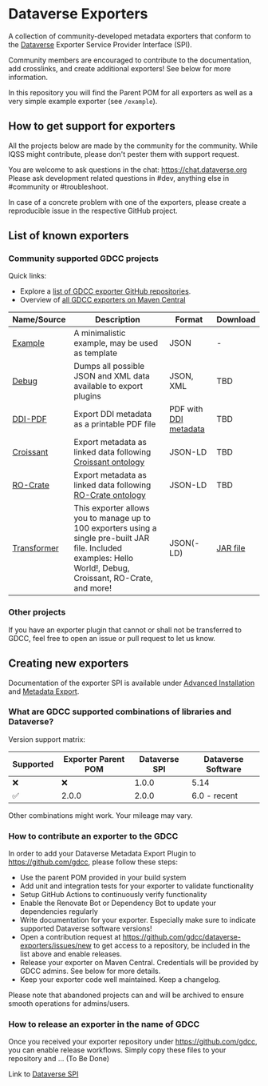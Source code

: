 # Dataverse Exporters

A collection of community-developed metadata exporters that conform to the [Dataverse](https://dataverse.org) Exporter Service Provider Interface (SPI).

Community members are encouraged to contribute to the documentation, add crosslinks, and create additional exporters!
See below for more information.

In this repository you will find the Parent POM for all exporters as well as a very simple example exporter (see `/example`).

## How to get support for exporters

All the projects below are made by the community for the community.
While IQSS might contribute, please don't pester them with support request.

You are welcome to ask questions in the chat: https://chat.dataverse.org
Please ask development related questions in #dev, anything else in #community or #troubleshoot.

In case of a concrete problem with one of the exporters, please create a reproducible issue in the respective GitHub project.

## List of known exporters

### Community supported GDCC projects

Quick links:
- Explore a [list of GDCC exporter GitHub repositories](https://github.com/orgs/gdcc/repositories?q=props.topic%3A%22Metadata+Export%22).
- Overview of [all GDCC exporters on Maven Central](https://central.sonatype.com/namespace/io.gdcc.export)

| Name/Source                                             | Description                                                                                                                                  | Format                                            | Download |
|---------------------------------------------------------|----------------------------------------------------------------------------------------------------------------------------------------------|---------------------------------------------------|----------|
| [Example](./example)                                    | A minimalistic example, may be used as template                                                                                              | JSON                                              | -        |
| [Debug](https://github.com/gdcc/exporter-debug)         | Dumps all possible JSON and XML data available to export plugins                                                                             | JSON, XML                                         | TBD      |
| [DDI-PDF](https://github.com/gdcc/exporter-ddipdf)      | Export DDI metadata as a printable PDF file                                                                                                  | PDF with [DDI metadata](https://ddialliance.org/) | TBD      |
| [Croissant](https://github.com/gdcc/exporter-croissant) | Export metadata as linked data following [Croissant ontology](https://docs.mlcommons.org/croissant/docs/croissant-spec.html)                 | JSON-LD                                           | TBD      |
| [RO-Crate](https://github.com/gdcc/exporter-ro-crate)   | Export metadata as linked data following [RO-Crate ontology](https://www.researchobject.org/ro-crate/specification/1.1/appendix/jsonld.html) | JSON-LD                                           | TBD      |
| [Transformer](https://github.com/ErykKul/dataverse-transformer-exporter)   | This exporter allows you to manage up to 100 exporters using a single pre-built JAR file. Included examples: Hello World!, Debug, Croissant, RO-Crate, and more!  | JSON(-LD)                                           | [JAR file](https://repo1.maven.org/maven2/io/github/erykkul/dataverse-transformer-exporter/1.0.1/dataverse-transformer-exporter-1.0.1-jar-with-dependencies.jar)      |

### Other projects

If you have an exporter plugin that cannot or shall not be transferred to GDCC, feel free to open an issue or pull request to let us know.

## Creating new exporters

Documentation of the exporter SPI is available under [Advanced Installation](https://guides.dataverse.org/en/latest/installation/advanced.html#installing-external-metadata-exporters) and [Metadata Export](https://guides.dataverse.org/en/latest/developers/metadataexport.html). 

### What are GDCC supported combinations of libraries and Dataverse?

Version support matrix:

| Supported | Exporter Parent POM | Dataverse SPI | Dataverse Software |
|-----------|---------------------|---------------|--------------------|
| ❌         | ❌                   | 1.0.0         | 5.14               |
| ✅         | 2.0.0               | 2.0.0         | 6.0 - recent       |

Other combinations might work. Your mileage may vary.

### How to contribute an exporter to the GDCC

In order to add your Dataverse Metadata Export Plugin to https://github.com/gdcc, please follow these steps:

- Use the parent POM provided in your build system
- Add unit and integration tests for your exporter to validate functionality
- Setup GitHub Actions to continuously verify functionality
- Enable the Renovate Bot or Dependency Bot to update your dependencies regularly
- Write documentation for your exporter. Especially make sure to indicate supported Dataverse software versions!
- Open a contribution request at https://github.com/gdcc/dataverse-exporters/issues/new to get access to a repository, be included in the list above and enable releases.
- Release your exporter on Maven Central. Credentials will be provided by GDCC admins. See below for more details.
- Keep your exporter code well maintained. Keep a changelog.

Please note that abandoned projects can and will be archived to ensure smooth operations for admins/users.

### How to release an exporter in the name of GDCC

Once you received your exporter repository under https://github.com/gdcc, you can enable release workflows.
Simply copy these files to your repository and ... (To Be Done)

Link to [Dataverse SPI](https://central.sonatype.com/artifact/io.gdcc/dataverse-spi)
